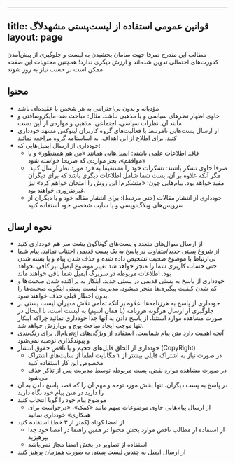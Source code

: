 ----------
title: قوانین عمومی استفاده از لیست‌پستی مشهدلاگ
layout: page
----------
مطالب این مندرج صرفا جهت سامان بخشیدن به لیست و جلوگیری از پیش‌آمدن کدورت‌های احتمالی تدوین شده‌اند و ارزش دیگری ندارد!
همچنین محتویات این صفحه ممکن است بر حسب نیاز به روز شوند

## محتوا

* مؤدبانه و بدون بی‌احترامی به هر شخص یا عقیده‌ای باشد
* حاوی اظهار نظرهای سیاسی و یا مذهبی نباشد.
  مثال: مباحث ضد-مایکروسافتی و مانند آن. نظرات سیاسی، اجتماعی، مذهبی و مواردی از این دست
* از ارسال پست‌هایی نامرتبط با فعالیت‌های گروه کاربران لینوکس مشهد خودداری کنید.
  برای اطلاع از این اهداف، به اساسنامه گروه مراجعه نمائید
* خودداری از ارسال ایمیل‌هایی که:
    * فاقد اطلاعات علمی باشند: ایمیل‌هایی همانند «من هم همینطور» و یا «موافقم»، بجز مواردی که صریحا خواسته شود
    * صرفا حاوی تشکر باشند: تشکرات خود را مستقیما به فرد مورد نظر ارسال کنید. مگر آنکه علاوه بر آن، پست شما شامل اطلاعات دیگری باشد که برای دیگران مفید خواهد بود. پیام‌هایی چون: «متشکرم! این روش را امتحان خواهم کرد» نیز غیرضروری خواهند بود.
    * خودداری از انتشار مقالات (حتی مرتبط): 
    برای انتشار مقاله خود و یا دیگران از سرویس‌های وبلاگ‌نویسی و یا سایت‌ شخصی خود استفاده کنید

## نحوه ارسال

* از ارسال سوال‌های متعدد و پست‌های گوناگون پشت سر هم خودداری کنید
* از شروع پستی جدید/متفاوت در پاسخ به یک پست قدیمی اجتناب نمائید.
  پیام شما بی‌ارتباط با موضوع صحبت تشخیص داده شده و حذف شدن پیام و یا بسته شدن حتی حساب کاربری شما را منجر خواهد شد
  تغییر موضوع ایمیل نیز کافی نخواهد بود. اطلاعات مربوطه در سربرگ ایمیل شما باقی خواهند ماند
* خودداری از پاسخ به پستی قدیمی در پستی جدید.
  اینکار به پراکنده شدن صحبت‌ها و کم شدن کیفیت پیگیری‌ها منجر میشود. مدیریت لیست پستی اینگونه صحبت‌ها را بدون اخطار قبلی حذف خواهند نمود.
* خودداری از پاسخ به هرزنامه‌ها.
   علاوه بر آنکه تمامی تلاش مدیران لیست پستی بر جلوگیری از ارسال هرگونه هرزنامه (یا همان اسپم) به لیست است، با اینحال در صورت مشاهده موارد استثنا، از پاسخ دادن به آنها جدا خودداری نمائید چراکه اینکار تنها موجب ایجاد مباحث پوچ و بی‌ارزش خواهد شد.
* آنچه اهمیت دارد متن پیام شماست. استفاده از ویژگی‌های اچ‌تی‌ام‌ال برای رنگ‌بندی و پیوند‌گذاری توصیه نمی‌شود
* خودداری از الحاق فایل‌های حجیم و یا ناقص حقوق انتشار (CopyRight)
    * در صورت نیاز به اشتراک فایلی بیشتر از ۱ مگابایت لطفا از سایت‌های اشتراک مخصوص این کار استفاده کنید
    * در صورت مشاهده موارد نقض، پست مربوطه توسط مدیریت پس از تذکر حذف می‌شود
* در پاسخ به پست دیگران، تنها بخش مورد توجه و مهم آن را که قصد پاسخ دادن به آن را دارید در متن پیام خود نگاه دارید
* موضوع پیام خود را گویا انتخاب کنید
    * از ارسال پیام‌هایی حاوی موضوعات مبهم مانند «کمک»، «درخواست برای همکاری» خودداری نمائید
* از امضا کوتاه (کمتر از ۳ خط) استفاده کنید
    * از استفاده از مطالب ناقض موارد بخش محتوا در همین راهنما در امضا خود جدا بپرهیزید
    * استفاده از تصاویر در بخش امضا مجاز نمی‌باشد
* از ارسال ایمیل به چندین لیست پستی به صورت همزمان پرهیز کنید
